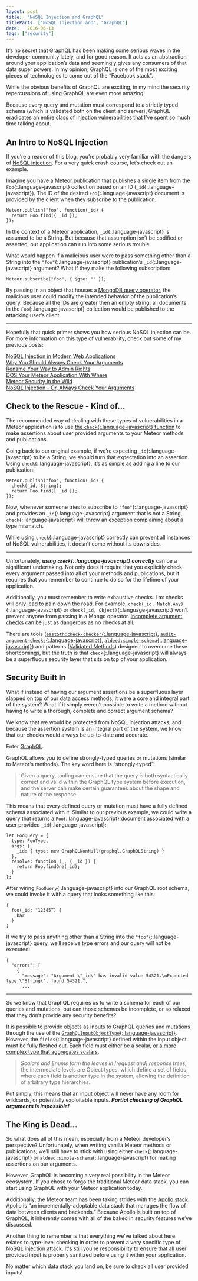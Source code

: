 ```yaml
---
layout: post
title:  "NoSQL Injection and GraphQL"
titleParts: ["NoSQL Injection and", "GraphQL"]
date:   2016-06-13
tags: ["security"]
---
```


It’s no secret that [GraphQL](http://graphql.org/) has been making some serious waves in the developer community lately, and for good reason. It acts as an abstraction around your application’s data and seemingly gives any consumers of that data super powers. In my opinion, GraphQL is one of the most exciting pieces of technologies to come out of the “Facebook stack”.

While the obvious benefits of GraphQL are exciting, in my mind the security repercussions of using GraphQL are even more amazing!

Because every query and mutation must correspond to a strictly typed schema (which is validated both on the client and server), GraphQL eradicates an entire class of injection vulnerabilities that I’ve spent so much time talking about.

## An Intro to NoSQL Injection

If you’re a reader of this blog, you’re probably very familiar with the dangers of [NoSQL injection](https://www.owasp.org/index.php/Testing_for_NoSQL_injection). For a very quick crash course, let’s check out an example.

Imagine you have a [Meteor](https://www.meteor.com/) publication that publishes a single item from the `Foo`{:.language-javascript} collection based on an ID (`_id`{:.language-javascript}). The ID of the desired `Foo`{:.language-javascript} document is provided by the client when they subscribe to the publication.

<pre class="language-javascript"><code class="language-javascript">Meteor.publish("foo", function(_id) {
  return Foo.find({ _id });
});
</code></pre>

In the context of a Meteor application, `_id`{:.language-javascript} is assumed to be a String. But because that assumption isn’t be codified or asserted, our application can run into some serious trouble.

What would happen if a malicious user were to pass something other than a String into the `"foo"`{:.language-javascript} publication’s `_id`{:.language-javascript} argument? What if they make the following subscription:

<pre class="language-javascript"><code class="language-javascript">Meteor.subscribe("foo", { $gte: "" });
</code></pre>

By passing in an object that houses a [MongoDB query operator](https://docs.mongodb.com/manual/reference/operator/query/#query-selectors), the malicious user could modify the intended behavior of the publication’s query. Because all the IDs are greater then an empty string, all documents in the `Foo`{:.language-javascript} collection would be published to the attacking user’s client.

<hr/>

Hopefully that quick primer shows you how serious NoSQL injection can be. For more information on this type of vulnerability, check out some of my previous posts:

[NoSQL Injection in Modern Web Applications](http://blog.east5th.co/2016/03/21/nosql-injection-in-modern-web-applications/)<br/>
[Why You Should Always Check Your Arguments](http://blog.east5th.co/2016/02/29/why-you-should-always-check-your-arguments/)<br/>
[Rename Your Way to Admin Rights](http://blog.east5th.co/2015/10/19/rename-your-way-to-admin-permissions/)<br/>
[DOS Your Meteor Application With Where](http://blog.east5th.co/2015/08/10/dos-your-meteor-application-with-where/)<br/>
[Meteor Security in the Wild](http://blog.east5th.co/2015/05/05/meteor-security-in-the-wild/)<br/>
[NoSQL Injection - Or, Always Check Your Arguments](http://blog.east5th.co/2015/04/06/nosql-injection-or-always-check-your-arguments/)

## Check to the Rescue - Kind of…

The recommended way of dealing with these types of vulnerabilities in a Meteor application is to use [the `check`{:.language-javascript} function](http://docs.meteor.com/api/check.html) to make assertions about user provided arguments to your Meteor methods and publications.

Going back to our original example, if we’re expecting `_id`{:.language-javascript} to be a String, we should turn that expectation into an assertion. Using `check`{:.language-javascript}, it’s as simple as  adding a line to our publication:

<pre class="language-javascript"><code class="language-javascript">Meteor.publish("foo", function(_id) {
  check(_id, String);
  return Foo.find({ _id });
});
</code></pre>

Now, whenever someone tries to subscribe to `"foo"`{:.language-javascript} and provides an `_id`{:.language-javascript} argument that is not a String, `check`{:.language-javascript} will throw an exception complaining about a type mismatch.

While using `check`{:.language-javascript} correctly can prevent all instances of NoSQL vulnerabilities, it doesn’t come without its downsides.

<hr/>

Unfortunately, ___using `check`{:.language-javascript} correctly___ can be a significant undertaking. Not only does it require that you explicitly check every argument passed into all of your methods and publications, but it requires that you remember to continue to do so for the lifetime of your application.

Additionally, you must remember to write exhaustive checks. Lax checks will only lead to pain down the road. For example, `check(_id, Match.Any)`{:.language-javascript} or `check(_id, Object)`{:.language-javascript} won’t prevent anyone from passing in a Mongo operator. [Incomplete argument checks](http://blog.east5th.co/2015/08/31/incomplete-argument-checks/) can be just as dangerous as no checks at all.

There are tools ([`east5th:check-checker`{:.language-javascript}](https://github.com/East5th/check-checker), [`audit-argument-checks`{:.language-javascript}](https://atmospherejs.com/meteor/audit-argument-checks), [`aldeed:simple-schema`{:.language-javascript}](https://github.com/aldeed/meteor-simple-schema)) and patterns ([Validated Methods](http://guide.meteor.com/methods.html#validated-method)) designed to overcome these shortcomings, but the truth is that `check`{:.language-javascript} will always be a superfluous security layer that sits on top of your application.

## Security Built In

What if instead of having our argument assertions be a superfluous layer slapped on top of our data access methods, it were a core and integral part of the system? What if it simply weren’t possible to write a method without having to write a thorough, complete and correct argument schema?

We know that we would be protected from NoSQL injection attacks, and because the assertion system is an integral part of the system, we know that our checks would always be up-to-date and accurate.

Enter [GraphQL](https://facebook.github.io/react/blog/2015/05/01/graphql-introduction.html).

GraphQL allows you to define strongly-typed queries or mutations (similar to Meteor’s methods). The key word here is “strongly-typed”:

> Given a query, tooling can ensure that the query is both syntactically correct and valid within the GraphQL type system before execution, and the server can make certain guarantees about the shape and nature of the response.

This means that every defined query or mutation must have a fully defined schema associated with it. Similar to our previous example, we could write a query that returns a `Foo`{:.language-javascript} document associated with a user provided `_id`{:.language-javascript}:

<pre class="language-javascript"><code class="language-javascript">let FooQuery = {
  type: FooType,
  args: {
    _id: { type: new GraphQLNonNull(graphql.GraphQLString) }
  },
  resolve: function (_, { _id }) {
    return Foo.findOne(_id);
  }
};
</code></pre>

After wiring `FooQuery`{:.language-javascript} into our GraphQL root schema, we could invoke it with a query that looks something like this:

<pre class="language-javascript"><code class="language-javascript">{
  foo(_id: "12345”) {
    bar
  }
}
</code></pre>

If we try to pass anything other than a String into the `"foo"`{:.language-javascript} query, we’ll receive type errors and our query will not be executed:

<pre class="language-javascript"><code class="language-javascript">{
  "errors": [
    {
      "message": "Argument \"_id\" has invalid value 54321.\nExpected type \"String\", found 54321.",
      ...
</code></pre>

<hr/>

So we know that GraphQL requires us to write a schema for each of our queries and mutations, but can those schemas be incomplete, or so relaxed that they don’t provide any security benefits?

It is possible to provide objects as inputs to GraphQL queries and mutations through the use of the [`GraphQLInputObjectType`{:.language-javascript}](http://graphql.org/docs/api-reference-type-system/#graphqlinputobjecttype). However, the `fields`{:.language-javascript} defined within the input object must be fully fleshed out. Each field must either be a scalar, [or a more complex type that aggregates scalars](https://facebook.github.io/graphql/#sec-Type-System).

> _Scalars and Enums form the leaves in [request and] response trees;_ the intermediate levels are Object types, which define a set of fields, where each field is another type in the system, allowing the definition of arbitrary type hierarchies.

Put simply, this means that an input object will never have any room for wildcards, or potentially exploitable inputs. ___Partial checking of GraphQL arguments is impossible!___

## The King is Dead…

So what does all of this mean, especially from a Meteor developer’s perspective? Unfortunately, when writing vanilla Meteor methods or publications, we’ll still have to stick with using either `check`{:.language-javascript} or `aldeed:simple-schema`{:.language-javascript} for making assertions on our arguments.

However, GraphQL is becoming a very real possibility in the Meteor ecosystem. If you chose to forgo the traditional Meteor data stack, you can start using GraphQL with your Meteor application today.

Additionally, the Meteor team has been taking strides with the [Apollo stack](http://www.apollostack.com/). Apollo is “an incrementally-adoptable data stack that manages the flow of data between clients and backends.” Because Apollo is built on top of GraphQL, it inherently comes with all of the baked in security features we’ve discussed.

Another thing to remember is that everything we've talked about here relates to type-level checking in order to prevent a very specific type of NoSQL injection attack. It's still you're responsibility to ensure that all user provided input is properly sanitized before using it within your application.

No matter which data stack you land on, be sure to check all user provided inputs!
